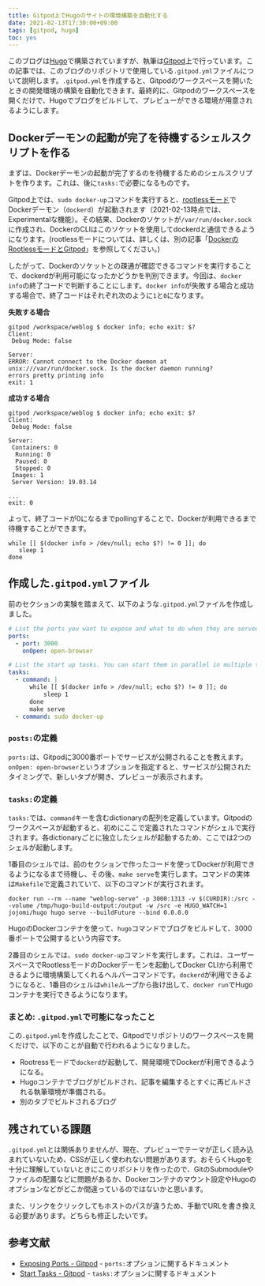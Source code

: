 ```yaml
---
title: Gitpod上でHugoのサイトの環境構築を自動化する
date: 2021-02-13T17:30:00+09:00
tags: [gitpod, hugo]
toc: yes
---
```


このブログは[Hugo](https://gohugo.io/)で構築されていますが、執筆は[Gitpod](https://www.gitpod.io/)上で行っています。この記事では、このブログのリポジトリで使用している`.gitpod.yml`ファイルについて説明します。`.gitpod.yml`を作成すると、Gitpodのワークスペースを開いたときの開発環境の構築を自動化できます。最終的に、Gitpodのワークスペースを開くだけで、Hugoでブログをビルドして、プレビューができる環境が用意されるようにします。

<!--more-->

## Dockerデーモンの起動が完了を待機するシェルスクリプトを作る

まずは、Dockerデーモンの起動が完了するのを待機するためのシェルスクリプトを作ります。これは、後に`tasks:`で必要になるものです。

Gitpod上では、`sudo docker-up`コマンドを実行すると、[rootlessモード](https://docs.docker.com/engine/security/rootless/)でDockerデーモン（`dockerd`）が起動されます（2021-02-13時点では、Experimentalな機能）。その結果、Dockerのソケットが`/var/run/docker.sock`に作成され、DockerのCLIはこのソケットを使用してdockerdと通信できるようになります。(rootlessモードについては、詳しくは、別の記事「[DockerのRootlessモードとGitpod](/post/2021-02-13-docker-rootless-mode-and-gitpod/)」を参照してください。)

したがって、Dockerのソケットとの疎通が確認できるコマンドを実行することで、dockerdが利用可能になったかどうかを判別できます。今回は、`docker info`の終了コードで判断することにします。`docker info`が失敗する場合と成功する場合で、終了コードはそれぞれ次のように`1`と`0`になります。

**失敗する場合**

```shell
gitpod /workspace/weblog $ docker info; echo exit: $?
Client:
 Debug Mode: false

Server:
ERROR: Cannot connect to the Docker daemon at unix:///var/run/docker.sock. Is the docker daemon running?
errors pretty printing info
exit: 1
```

**成功する場合**

```shell
gitpod /workspace/weblog $ docker info; echo exit: $?
Client:
 Debug Mode: false

Server:
 Containers: 0
  Running: 0
  Paused: 0
  Stopped: 0
 Images: 1
 Server Version: 19.03.14

...
exit: 0
```

よって、終了コードが0になるまでpollingすることで、Dockerが利用できるまで待機することができます。

```shell
while [[ $(docker info > /dev/null; echo $?) != 0 ]]; do
   sleep 1
done
```

## 作成した`.gitpod.yml`ファイル

前のセクションの実験を踏まえて、以下のような`.gitpod.yml`ファイルを作成しました。

```yaml
# List the ports you want to expose and what to do when they are served. See https://www.gitpod.io/docs/config-ports/
ports:
  - port: 3000
    onOpen: open-browser

# List the start up tasks. You can start them in parallel in multiple terminals. See https://www.gitpod.io/docs/config-start-tasks/
tasks:
  - command: |
      while [[ $(docker info > /dev/null; echo $?) != 0 ]]; do
          sleep 1
      done
      make serve
  - command: sudo docker-up
```

### `posts:`の定義

`ports:`は、Gitpodに3000番ポートでサービスが公開されることを教えます。`onOpen: open-browser`というオプションを指定すると、サービスが公開されたタイミングで、新しいタブが開き、プレビューが表示されます。

### `tasks:`の定義

`tasks:`では、`command`キーを含むdictionaryの配列を定義しています。Gitpodのワークスペースが起動すると、初めにここで定義されたコマンドがシェルで実行されます。各dictionaryごとに独立したシェルが起動するため、ここでは2つのシェルが起動します。

1番目のシェルでは、前のセクションで作ったコードを使ってDockerが利用できるようになるまで待機し、その後、`make serve`を実行します。コマンドの実体は`Makefile`で定義されていて、以下のコマンドが実行されます。

```shell
docker run --rm --name "weblog-serve" -p 3000:1313 -v $(CURDIR):/src --volume /tmp/hugo-build-output:/output -w /src -e HUGO_WATCH=1 jojomi/hugo hugo serve --buildFuture --bind 0.0.0.0
```

HugoのDockerコンテナを使って、`hugo`コマンドでブログをビルドして、3000番ポートで公開するという内容です。

2番目のシェルでは、`sudo docker-up`コマンドを実行します。これは、ユーザースペースでRootlessモードのDockerデーモンを起動してDocker CLIから利用できるように環境構築してくれるヘルパーコマンドです。`dockerd`が利用できるようになると、1番目のシェルは`while`ループから抜け出して、`docker run`でHugoコンテナを実行できるようになります。

### まとめ: `.gitpod.yml`で可能になったこと

この`.gitpod.yml`を作成したことで、Gitpodでリポジトリのワークスペースを開くだけで、以下のことが自動で行われるようになりました。

- Rootressモードで`dockerd`が起動して、開発環境でDockerが利用できるようになる。
- Hugoコンテナでブログがビルドされ、記事を編集するとすぐに再ビルドされる執筆環境が準備される。
- 別のタブでビルドされるブログ

## 残されている課題

`.gitpod.yml`とは関係ありませんが、現在、プレビューでテーマが正しく読み込まれていないため、CSSが正しく使われない問題があります。おそらくHugoを十分に理解していないときにこのリポジトリを作ったので、GitのSubmoduleやファイルの配置などに問題があるか、Dockerコンテナのマウント設定やHugoのオプションなどがどこか間違っているのではないかと思います。

また、リンクをクリックしてもホストのパスが違うため、手動でURLを書き換える必要があります。どちらも修正したいです。

## 参考文献

- [Exposing Ports - Gitpod](https://www.gitpod.io/docs/config-ports/) - `ports:`オプションに関するドキュメント
- [Start Tasks - Gitpod](https://www.gitpod.io/docs/config-start-tasks/) - `tasks:`オプションに関するドキュメント

